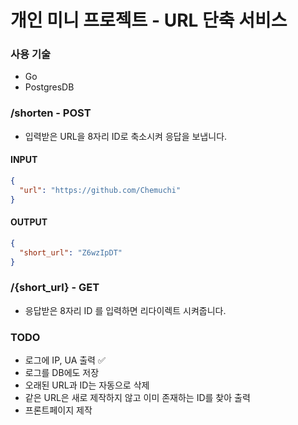 # 개인 미니 프로젝트 - URL 단축 서비스

### 사용 기술
- Go
- PostgresDB

### /shorten - POST
- 입력받은 URL을 8자리 ID로 축소시켜 응답을 보냅니다.

#### INPUT
```json
{
  "url": "https://github.com/Chemuchi"
}
```

#### OUTPUT
```json
{
  "short_url": "Z6wzIpDT"
}
```
### /{short_url} - GET
- 응답받은 8자리 ID 를 입력하면 리다이렉트 시켜줍니다.


### TODO
- 로그에 IP, UA 출력 ✅
- 로그를 DB에도 저장
- 오래된 URL과 ID는 자동으로 삭제
- 같은 URL은 새로 제작하지 않고 이미 존재하는 ID를 찾아 출력
- 프론트페이지 제작